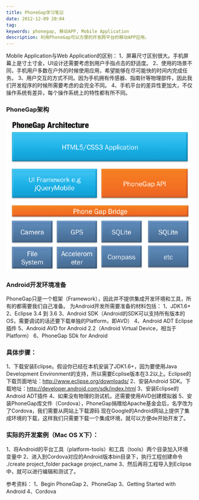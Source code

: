 ```yaml
---
title: PhoneGap学习笔记
date: 2012-12-09 20:04
tag: 
keywords: phonegap, 移动APP, Mobile Application
description: 利用PhoneGap可以方便的开发跨平台的移动APP应用。
---
```


Mobile Application与Web Application的区别：
1、屏幕尺寸区别很大。手机屏幕上是寸土寸金，UI设计还需要考虑到用户手指点击的舒适度。
2、使用的场景不同，手机用户多数在户外的时候使用应用，希望能够在尽可能快的时间内完成任务。
3、用户交互的方式不同。因为手机拥有传感器、指南针等物理部件，因此我们开发程序的时候所需要考虑的会完全不同。
4、手机平台的差异性更加大，不仅操作系统有差异，每个操作系统上的特性都有所不同。

### PhoneGap架构

![](./20121209-phonegap-introduce/201212092003294705.png)

### Android开发环境准备

PhoneGap只是一个框架（Framework），因此并不提供集成开发环境和工具，所有的都需要我们自己准备。
为Android开发所需要准备的材料包括：
1、JDK1.6+
2、Eclipse 3.4 到 3.6
3、Android SDK（Android的SDK可以支持所有版本的OS，需要调试的话还要下载单独的Platform，即AVD）
4、Android ADT Eclipse插件
5、Android AVD for Android 2.2（Android Virtual Device，相当于Platform）
6、PhoneGap SDk for Android

### 具体步骤：
1、下载安装Eclipse。假设你已经在本机安装了JDK1.6+，因为要使用Java Development Environment的支持，所以需要Ecplise版本在3.2以上。Eclipse的下载页面地址：http://www.eclipse.org/downloads/
2、安装Android SDK。下载地址：http://developer.android.com/sdk/index.html
3、安装Eclipse的Android ADT插件
4、如果没有物理的测试机，还需要使用AVD创建模拟器
5、安装PhoneGap库文件（Cordova），PhoneGap捐赠给Apache基金会后，名字改为了Cordova，我们需要从网站上下载源码
现在Google的Android网站上提供了集成环境的下载，这样我们只需要下载一个集成环境，就可以方便de开始开发了。

### 实际的开发案例（Mac OS X下）：
1、将Android的平台工具（platform-tools）和工具（tools）两个目录加入环境变量中
2、进入到Cordova对应的Android版本bin目录下，执行工程创建命令 ./create project_folder package project_name
3、然后再将工程导入到Eclipse中，就可以进行编辑和测试了。

参考资料：
1、Begin PhoneGap
2、PhoneGap
3、Getting Started with Android
4、Cordova